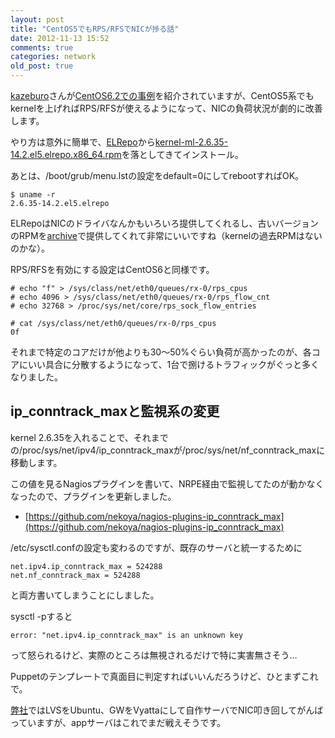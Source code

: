 ```yaml
---
layout: post
title: "CentOS5でもRPS/RFSでNICが捗る話"
date: 2012-11-13 15:52
comments: true
categories: network
old_post: true
---
```

[kazeburo](http://twitter.com/kazeburo)さんが[CentOS6.2での事例](http://blog.nomadscafe.jp/2012/08/centos-62-rpsrfs.html)を紹介されていますが、CentOS5系でもkernelを上げればRPS/RFSが使えるようになって、NICの負荷状況が劇的に改善します。

やり方は意外に簡単で、[ELRepo](http://elrepo.org/tiki/tiki-index.php)から[kernel-ml-2.6.35-14.2.el5.elrepo.x86_64.rpm](http://elrepo.org/linux/kernel/el5/x86_64/RPMS/kernel-ml-2.6.35-14.2.el5.elrepo.x86_64.rpm)を落としてきてインストール。

あとは、/boot/grub/menu.lstの設定をdefault=0にしてrebootすればOK。

    $ uname -r
    2.6.35-14.2.el5.elrepo

ELRepoはNICのドライバなんかもいろいろ提供してくれるし、古いバージョンのRPMを[archive](http://mirror.ventraip.net.au/elrepo/archive/)で提供してくれて非常にいいですね（kernelの過去RPMはないのかな）。

RPS/RFSを有効にする設定はCentOS6と同様です。

    # echo "f" > /sys/class/net/eth0/queues/rx-0/rps_cpus
    # echo 4096 > /sys/class/net/eth0/queues/rx-0/rps_flow_cnt
    # echo 32768 > /proc/sys/net/core/rps_sock_flow_entries
    
    # cat /sys/class/net/eth0/queues/rx-0/rps_cpus
    0f

それまで特定のコアだけが他よりも30〜50%ぐらい負荷が高かったのが、各コアにいい具合に分散するようになって、1台で捌けるトラフィックがぐっと多くなりました。


## ip_conntrack_maxと監視系の変更

kernel 2.6.35を入れることで、それまでの/proc/sys/net/ipv4/ip_conntrack_maxが/proc/sys/net/nf_conntrack_maxに移動します。

この値を見るNagiosプラグインを書いて、NRPE経由で監視してたのが動かなくなったので、プラグインを更新しました。

- [https://github.com/nekoya/nagios-plugins-ip_conntrack_max](https://github.com/nekoya/nagios-plugins-ip_conntrack_max)

/etc/sysctl.confの設定も変わるのですが、既存のサーバと統一するために

    net.ipv4.ip_conntrack_max = 524288
    net.nf_conntrack_max = 524288

と両方書いてしまうことにしました。

sysctl -pすると

    error: "net.ipv4.ip_conntrack_max" is an unknown key

って怒られるけど、実際のところは無視されるだけで特に実害無さそう…

Puppetのテンプレートで真面目に判定すればいいんだろうけど、ひとまずこれで。

[弊社](http://kau.li/jp)ではLVSをUbuntu、GWをVyattaにして自作サーバでNIC叩き回してがんばっていますが、appサーバはこれでまだ戦えそうです。
